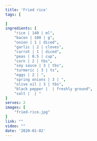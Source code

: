 ```yaml
---
title: 'Fried rice'
tags: [
    
]
ingredients: [
    "rice | 140 | ml",
    "bacon | 100 | g",
    "onion | 1 | diced",
    "garlic | 2 | cloves",
    "carrot | 1 | diced",
    "peas | 0.5 | cup",
    "corn | 2 | tbs",
    "soy sauce | 3 | tbs",
    "turmeric | 3 | ts",
    "eggs | 2 | ",
    "spring onions | 3 | ",
    "olive oil | 3 | tbs",
    "black pepper |  | freshly ground",
    "salt |  | "
]
serves: 2
images: [
    "fried-rice.jpg"
]
link: ""
video: ""
date: '2020-01-02'
---
```

